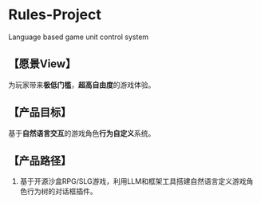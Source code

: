 # Rules-Project
Language based game unit control system

## 【愿景View】
为玩家带来**极低门槛**，**超高自由度**的游戏体验。

## 【产品目标】
基于**自然语言交互**的游戏角色**行为自定义**系统。

## 【产品路径】
1. 基于开源沙盒RPG/SLG游戏，利用LLM和框架工具搭建自然语言定义游戏角色行为树的对话框插件。
